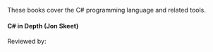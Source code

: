 These books cover the C# programming language and related tools.

#### C# in Depth (Jon Skeet)
Reviewed by:
